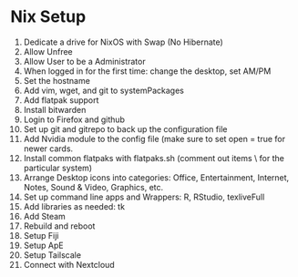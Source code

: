 # Nix Setup

1. Dedicate a drive for NixOS with Swap (No Hibernate)
2. Allow Unfree
3. Allow User to be a Administrator
4. When logged in for the first time: change the desktop, set AM/PM
5. Set the hostname
6. Add vim, wget, and git to systemPackages
7. Add flatpak support
8. Install bitwarden
9. Login to Firefox and github
10. Set up git and gitrepo to back up the configuration file
11. Add Nvidia module to the config file (make sure to set open = true for
    newer cards.
12. Install common flatpaks with flatpaks.sh (comment out items \ 
    for the particular system)
13. Arrange Desktop icons into categories: Office, Entertainment, Internet,
    Notes, Sound & Video, Graphics, etc.
14. Set up command line apps and Wrappers: R, RStudio, texliveFull
15. Add libraries as needed: tk
16. Add Steam
17. Rebuild and reboot
18. Setup Fiji
19. Setup ApE
20. Setup Tailscale
21. Connect with Nextcloud



